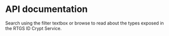 # API documentation

Search using the filter textbox or browse to read about the types exposed in the RTGS ID Crypt Service.
